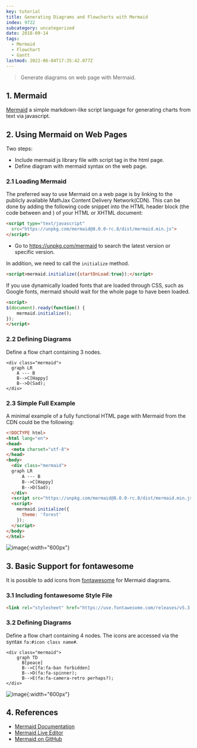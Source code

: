 ```yaml
---
key: tutorial
title: Generating Diagrams and Flowcharts with Mermaid
index: 9722
subcategory: uncategorized
date: 2018-09-14
tags:
  - Mermaid
  - Flowchart
  - Gantt
lastmod: 2022-06-04T17:35:42.077Z
---
```


> Generate diagrams on web page with Mermaid.

## 1. Mermaid
[Mermaid](https://mermaidjs.github.io/) a simple markdown-like script language for generating charts from text via javascript.

## 2. Using Mermaid on Web Pages
Two steps:
* Include mermaid js library file with script tag in the html page.
* Define diagram with mermaid syntax on the web page.

### 2.1 Loading Mermaid
The preferred way to use Mermaid on a web page is by linking to the publicly available MathJax Content Delivery Network(CDN). This can be done by adding the following code snippet into the HTML header block (the code between <head> and </head>) of your HTML or XHTML document:
```html
<script type="text/javascript"
  src="https://unpkg.com/mermaid@8.0.0-rc.8/dist/mermaid.min.js">
</script>
```
* Go to https://unpkg.com/mermaid to search the latest version or specific version.

In addition, we need to call the `initialize` method.
```html
<script>mermaid.initialize({startOnLoad:true});</script>
```
If you use dynamically loaded fonts that are loaded through CSS, such as Google fonts, mermaid should wait for the whole page to have been loaded.
```html
<script>
$(document).ready(function() {
    mermaid.initialize();
});
</script>
```

### 2.2 Defining Diagrams
Define a flow chart containing 3 nodes.
```mermaid
<div class="mermaid">
  graph LR
    A --- B
    B-->C[Happy]
    B-->D(Sad);
</div>
```
### 2.3 Simple Full Example
 A minimal example of a fully functional HTML page with Mermaid from the CDN could be the following:
```html
<!DOCTYPE html>
<html lang="en">
<head>
  <meta charset="utf-8">
</head>
<body>
  <div class="mermaid">
  graph LR
      A --- B
      B-->C[Happy]
      B-->D(Sad);
  </div>
  <script src="https://unpkg.com/mermaid@8.0.0-rc.8/dist/mermaid.min.js"></script>
  <script>
    mermaid.initialize({
      theme: 'forest'
    });
  </script>
</body>
</html>
```
![image](/assets/images/uncategorized/9722/firstsample.png){:width="600px"}

## 3. Basic Support for fontawesome
It is possible to add icons from [fontawesome](https://fontawesome.com/) for Mermaid diagrams.
### 3.1 Including fontawesome Style File
```html
<link rel="stylesheet" href="https://use.fontawesome.com/releases/v5.3.1/css/all.css" crossorigin="anonymous">
```
### 3.2 Defining Diagrams
Define a flow chart containing 4 nodes. The icons are accessed via the syntax `fa:#icon class name#`.
```mermaid
<div class="mermaid">
    graph TD
      B[peace]
      B-->C[fa:fa-ban forbidden]
      B-->D(fa:fa-spinner);
      B-->E(fa:fa-camera-retro perhaps?);
</div>
```
![image](/assets/images/uncategorized/9722/icon_supported.png){:width="600px"}

## 4. References
* [Mermaid Documentation](https://mermaidjs.github.io/)
* [Mermaid Live Editor](https://mermaidjs.github.io/mermaid-live-editor/)
* [Mermaid on GitHub](https://github.com/knsv/mermaid)
